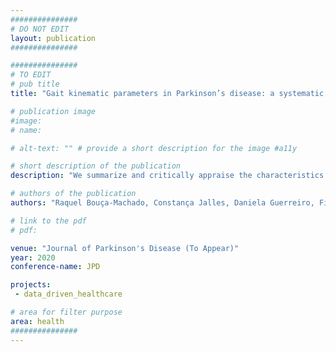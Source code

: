 ```yaml
---
###############
# DO NOT EDIT
layout: publication
###############

###############
# TO EDIT
# pub title
title: "Gait kinematic parameters in Parkinson’s disease: a systematic review"

# publication image
#image:
# name: 

# alt-text: "" # provide a short description for the image #a11y

# short description of the publication
description: "We summarize and critically appraise the characteristics of technology-based gait analysis in PD and provide mean and standard deviation values for spatiotemporal gait parameters. These results provide useful information for performing objective technology-based gait assessment in PD, as well as mean values to better interpret the results."

# authors of the publication
authors: "Raquel Bouça-Machado, Constança Jalles, Daniela Guerreiro, Filipa Pona-Ferreira, Diogo Branco, Tiago Guerreiro, Ricardo Matias, Joaquim J. Ferreira"

# link to the pdf
# pdf:

venue: "Journal of Parkinson's Disease (To Appear)"
year: 2020
conference-name: JPD

projects:
 - data_driven_healthcare

# area for filter purpose
area: health
###############
---
```

